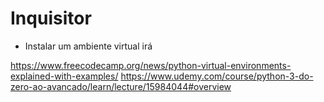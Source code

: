 # Inquisitor

- Instalar um ambiente virtual irá 


https://www.freecodecamp.org/news/python-virtual-environments-explained-with-examples/
https://www.udemy.com/course/python-3-do-zero-ao-avancado/learn/lecture/15984044#overview
